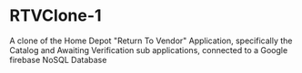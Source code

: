 # RTVClone-1
A clone of the Home Depot "Return To Vendor" Application, specifically the Catalog and Awaiting Verification sub applications, connected to a Google firebase NoSQL Database
